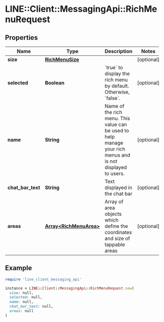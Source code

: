 # LINE::Client::MessagingApi::RichMenuRequest

## Properties

| Name | Type | Description | Notes |
| ---- | ---- | ----------- | ----- |
| **size** | [**RichMenuSize**](RichMenuSize.md) |  | [optional] |
| **selected** | **Boolean** | &#x60;true&#x60; to display the rich menu by default. Otherwise, &#x60;false&#x60;. | [optional] |
| **name** | **String** | Name of the rich menu. This value can be used to help manage your rich menus and is not displayed to users. | [optional] |
| **chat_bar_text** | **String** | Text displayed in the chat bar | [optional] |
| **areas** | [**Array&lt;RichMenuArea&gt;**](RichMenuArea.md) | Array of area objects which define the coordinates and size of tappable areas | [optional] |

## Example

```ruby
require 'line_client_messaging_api'

instance = LINE::Client::MessagingApi::RichMenuRequest.new(
  size: null,
  selected: null,
  name: null,
  chat_bar_text: null,
  areas: null
)
```

